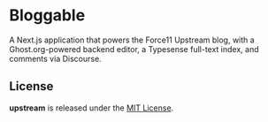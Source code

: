 # Bloggable

A Next.js application that powers the Force11 Upstream blog, with a Ghost.org-powered backend editor, a Typesense full-text index, and comments via Discourse.

## License

**upstream** is released under the [MIT License](https://github.com/force11/upstream/blob/main/LICENSE.md).
